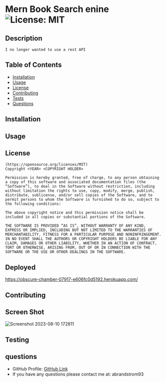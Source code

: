 # Mern Book Search enine ![License: MIT](https://img.shields.io/badge/License-MIT-yellow.svg)


  ## Description
    I no longer wanted to use a rest API 

  ## Table of Contents 
   - [Installation](#installation)
   - [Usage](#usage)
   - [License](#license)
   - [Contributing](#contributing)
   - [Tests](#tests)
   - [Questions](#questions)  

  ## Installation
    
    
  ## Usage
      

  ## License
    (https://opensource.org/licenses/MIT)
    Copyright <YEAR> <COPYRIGHT HOLDER>

    Permission is hereby granted, free of charge, to any person obtaining a copy of this software and associated documentation files (the “Software”), to deal in the Software without restriction, including without limitation the rights to use, copy, modify, merge, publish, distribute, sublicense, and/or sell copies of the Software, and to permit persons to whom the Software is furnished to do so, subject to the following conditions:
    
    The above copyright notice and this permission notice shall be included in all copies or substantial portions of the Software.
    
    THE SOFTWARE IS PROVIDED “AS IS”, WITHOUT WARRANTY OF ANY KIND, EXPRESS OR IMPLIED, INCLUDING BUT NOT LIMITED TO THE WARRANTIES OF MERCHANTABILITY, FITNESS FOR A PARTICULAR PURPOSE AND NONINFRINGEMENT. IN NO EVENT SHALL THE AUTHORS OR COPYRIGHT HOLDERS BE LIABLE FOR ANY CLAIM, DAMAGES OR OTHER LIABILITY, WHETHER IN AN ACTION OF CONTRACT, TORT OR OTHERWISE, ARISING FROM, OUT OF OR IN CONNECTION WITH THE SOFTWARE OR THE USE OR OTHER DEALINGS IN THE SOFTWARE.
  
  ## Deployed
https://obscure-chamber-07917-e606fc0d5192.herokuapp.com/


  ## Contributing
  ## Screen Shot
  ![Screenshot 2023-08-10 172811](https://github.com/abrand93/MERN-Book-Search-Engine/assets/125417439/3ab6a5e0-ad60-41d2-b0c4-d021cacb972d)


  ## Testing
       

  ## questions 
  * GitHub Profile: [GitHub Link](https://github.com/abrand93)
  *  If you have any questions please contact me at: abrandstrom93

